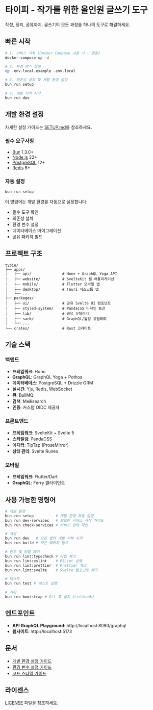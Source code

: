 # 타이피 - 작가를 위한 올인원 글쓰기 도구

작성, 정리, 공유까지. 글쓰기의 모든 과정을 하나의 도구로 해결하세요.

## 빠른 시작

```bash
# 1. 서비스 시작 (Docker Compose 사용 시 - 권장)
docker-compose up -d

# 2. 환경 변수 설정
cp .env.local.example .env.local

# 3. 의존성 설치 및 개발 환경 설정
bun run setup

# 4. 개발 서버 시작
bun run dev
```

## 개발 환경 설정

자세한 설정 가이드는 [SETUP.md](./SETUP.md)를 참조하세요.

### 필수 요구사항

- [Bun](https://bun.sh) 1.3.0+
- [Node.js](https://nodejs.org) 22+
- [PostgreSQL](https://www.postgresql.org) 12+
- [Redis](https://redis.io) 6+

### 자동 설정

```bash
bun run setup
```

이 명령어는 개발 환경을 자동으로 설정합니다:

- 필수 도구 확인
- 의존성 설치
- 환경 변수 설정
- 데이터베이스 마이그레이션
- 공유 패키지 빌드

## 프로젝트 구조

```
typie/
├── apps/
│   ├── api/              # Hono + GraphQL Yoga API
│   ├── website/          # SvelteKit 웹 애플리케이션
│   ├── mobile/           # Flutter 모바일 앱
│   ├── desktop/          # Tauri 데스크톱 앱
│   └── ...
├── packages/
│   ├── ui/               # 공유 Svelte UI 컴포넌트
│   ├── styled-system/    # PandaCSS 디자인 토큰
│   ├── lib/              # 공유 유틸리티
│   ├── sark/             # GraphQL/툴링 유틸리티
│   └── ...
└── crates/               # Rust 크레이트
```

## 기술 스택

### 백엔드

- **프레임워크**: Hono
- **GraphQL**: GraphQL Yoga + Pothos
- **데이터베이스**: PostgreSQL + Drizzle ORM
- **실시간**: Yjs, Redis, WebSocket
- **큐**: BullMQ
- **검색**: Meilisearch
- **인증**: 커스텀 OIDC 제공자

### 프론트엔드

- **프레임워크**: SvelteKit + Svelte 5
- **스타일링**: PandaCSS
- **에디터**: TipTap (ProseMirror)
- **상태 관리**: Svelte Runes

### 모바일

- **프레임워크**: Flutter/Dart
- **GraphQL**: Ferry 클라이언트

## 사용 가능한 명령어

```bash
# 개발 환경
bun run setup          # 개발 환경 자동 설정
bun run dev-services   # 필요한 서비스 시작 가이드
bun run check-services # 서비스 상태 확인

# 개발
bun run dev   # 모든 앱의 개발 서버 시작
bun run build # 모든 패키지 빌드

# 린트 및 타입 체크
bun run lint:typecheck # 타입 체크
bun run lint:eslint    # ESLint 실행
bun run lint:prettier  # Prettier 체크
bun run lint:svelte    # Svelte 컴포넌트 체크

# 테스트
bun run test # 테스트 실행

# 기타
bun run bootstrap # Git 훅 설치 (Lefthook)
```

## 엔드포인트

- **API GraphQL Playground**: http://localhost:8080/graphql
- **웹사이트**: http://localhost:5173

## 문서

- [개발 환경 설정 가이드](./SETUP.md)
- [환경 변수 설정 가이드](./ENVIRONMENT.md)
- [코드 스타일 가이드](./CLAUDE.md)

## 라이센스

[LICENSE](./LICENSE) 파일을 참조하세요.
